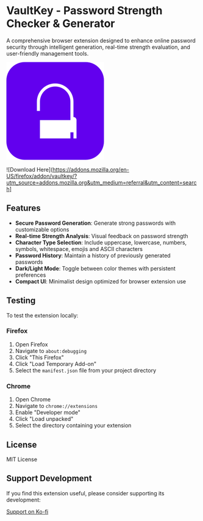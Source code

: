 # VaultKey - Password Strength Checker & Generator

A comprehensive browser extension designed to enhance online password security through intelligent generation, real-time strength evaluation, and user-friendly management tools.

![VaultKey Screenshot](vaultkey/src/icons/icon128.svg)

![Download Here](https://addons.mozilla.org/en-US/firefox/addon/vaultkey/?utm_source=addons.mozilla.org&utm_medium=referral&utm_content=search]

## Features

- **Secure Password Generation**: Generate strong passwords with customizable options
- **Real-time Strength Analysis**: Visual feedback on password strength
- **Character Type Selection**: Include uppercase, lowercase, numbers, symbols, whitespace, emojis and ASCII characters
- **Password History**: Maintain a history of previously generated passwords
- **Dark/Light Mode**: Toggle between color themes with persistent preferences
- **Compact UI**: Minimalist design optimized for browser extension use

## Testing

To test the extension locally:

### Firefox

1. Open Firefox
2. Navigate to `about:debugging`
3. Click "This Firefox"
4. Click "Load Temporary Add-on"
5. Select the `manifest.json` file from your project directory

### Chrome

1. Open Chrome
2. Navigate to `chrome://extensions`
3. Enable "Developer mode"
4. Click "Load unpacked"
5. Select the directory containing your extension

## License

MIT License

## Support Development

If you find this extension useful, please consider supporting its development:

[Support on Ko-fi](https://ko-fi.com/vaultkey)
